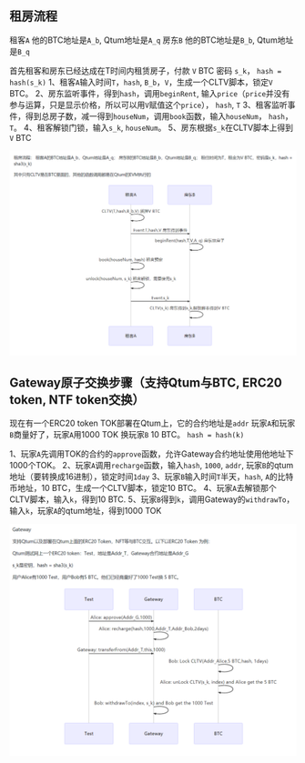 ## 租房流程
租客`A` 他的BTC地址是`A_b`, Qtum地址是`A_q`
房东`B` 他的BTC地址是`B_b`, Qtum地址是`B_q`

首先租客和房东已经达成在T时间内租赁房子，付款 `V` BTC
密码 `s_k`， `hash = hash(s_k)`
1、租客`A`输入时间`T`，`hash`, `B_b`，`V`，生成一个CLTV脚本，锁定`V` BTC。
2、房东监听事件，得到`hash`，调用`beginRent`, 输入`price`（`price`并没有参与运算，只是显示价格，所以可以用`V`赋值这个`price`），
   `hash`, `T`
3、租客监听事件，得到总房子数，减一得到`houseNum`，调用`book`函数，输入`houseNum`， `hash`，`T`。
4、租客解锁门锁，输入`s_k`, `houseNum`。
5、房东根据`s_k`在CLTV脚本上得到`V` BTC

![](image/renting.png)

## Gateway原子交换步骤（支持Qtum与BTC, ERC20 token, NTF token交换）
现在有一个ERC20 token TOK部署在Qtum上，它的合约地址是`addr`
玩家`A`和玩家`B`商量好了，玩家`A`用1000 TOK 换玩家`B` 10 BTC。
`hash = hash(k)`

1、玩家`A`先调用TOK的合约的`approve`函数，允许Gateway合约地址使用他地址下1000个TOK。
2、玩家`A`调用`recharge`函数，输入`hash`, `1000`, `addr`, 玩家`B`的qtum地址（要转换成16进制），锁定时间`1day`
3、玩家`B`输入时间`T`半天，`hash`, `A`的比特币地址，10 BTC，生成一个CLTV脚本，锁定10 BTC。
4、玩家`A`去解锁那个CLTV脚本，输入`k`，得到10 BTC.
5、玩家`B`得到`k`，调用Gateway的`withdrawTo`，输入`k`，玩家`A`的qtum地址，得到1000 TOK

![](image/gateway.png)
